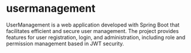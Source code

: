 # usermanagement
UserManagement is a web application developed with Spring Boot that facilitates efficient and secure user management. The project provides features for user registration, login, and administration, including role and permission management based in JWT security.
